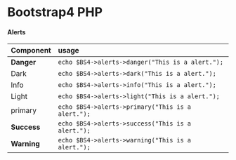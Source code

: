 # Bootstrap4 PHP


#### Alerts

| Component         | usage                                                  |
|:------------------|:-------------------------------------------------------|
| **Danger**        |  ``echo $BS4->alerts->danger("This is a alert.");``    |
| Dark              | ```echo $BS4->alerts->dark("This is a alert.");```     |
| Info              | ```echo $BS4->alerts->info("This is a alert.");```     |
| Light             | ```echo $BS4->alerts->light("This is a alert.");```    |
| primary           | ```echo $BS4->alerts->primary("This is a alert.");```  |
| **Success**       | ```echo $BS4->alerts->success("This is a alert.");```  |
| **Warning**       | ```echo $BS4->alerts->warning("This is a alert.");```  |
